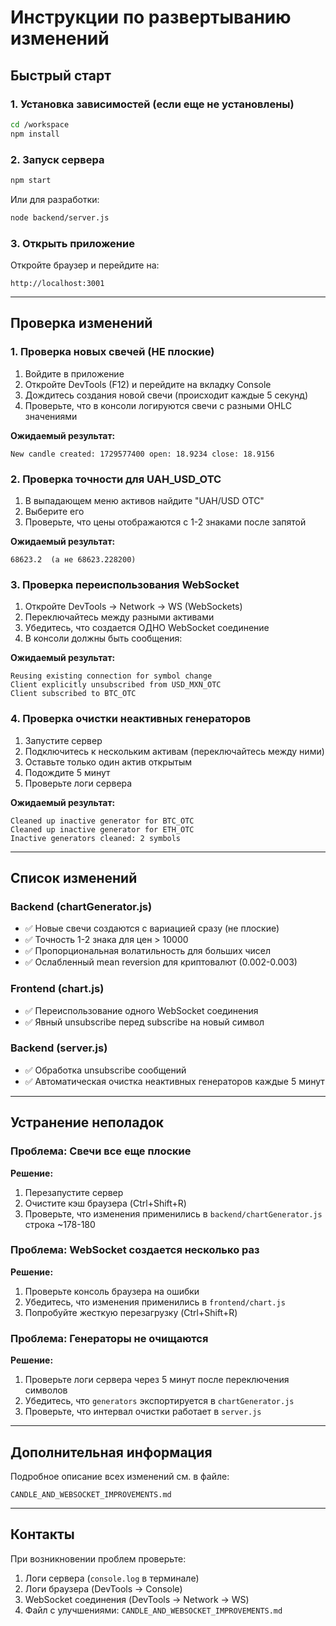 # Инструкции по развертыванию изменений

## Быстрый старт

### 1. Установка зависимостей (если еще не установлены)

```bash
cd /workspace
npm install
```

### 2. Запуск сервера

```bash
npm start
```

Или для разработки:

```bash
node backend/server.js
```

### 3. Открыть приложение

Откройте браузер и перейдите на:
```
http://localhost:3001
```

---

## Проверка изменений

### 1. Проверка новых свечей (НЕ плоские)

1. Войдите в приложение
2. Откройте DevTools (F12) и перейдите на вкладку Console
3. Дождитесь создания новой свечи (происходит каждые 5 секунд)
4. Проверьте, что в консоли логируются свечи с разными OHLC значениями

**Ожидаемый результат:**
```
New candle created: 1729577400 open: 18.9234 close: 18.9156
```

### 2. Проверка точности для UAH_USD_OTC

1. В выпадающем меню активов найдите "UAH/USD OTC"
2. Выберите его
3. Проверьте, что цены отображаются с 1-2 знаками после запятой

**Ожидаемый результат:**
```
68623.2  (а не 68623.228200)
```

### 3. Проверка переиспользования WebSocket

1. Откройте DevTools → Network → WS (WebSockets)
2. Переключайтесь между разными активами
3. Убедитесь, что создается ОДНО WebSocket соединение
4. В консоли должны быть сообщения:

**Ожидаемый результат:**
```
Reusing existing connection for symbol change
Client explicitly unsubscribed from USD_MXN_OTC
Client subscribed to BTC_OTC
```

### 4. Проверка очистки неактивных генераторов

1. Запустите сервер
2. Подключитесь к нескольким активам (переключайтесь между ними)
3. Оставьте только один актив открытым
4. Подождите 5 минут
5. Проверьте логи сервера

**Ожидаемый результат:**
```
Cleaned up inactive generator for BTC_OTC
Cleaned up inactive generator for ETH_OTC
Inactive generators cleaned: 2 symbols
```

---

## Список изменений

### Backend (chartGenerator.js)
- ✅ Новые свечи создаются с вариацией сразу (не плоские)
- ✅ Точность 1-2 знака для цен > 10000
- ✅ Пропорциональная волатильность для больших чисел
- ✅ Ослабленный mean reversion для криптовалют (0.002-0.003)

### Frontend (chart.js)
- ✅ Переиспользование одного WebSocket соединения
- ✅ Явный unsubscribe перед subscribe на новый символ

### Backend (server.js)
- ✅ Обработка unsubscribe сообщений
- ✅ Автоматическая очистка неактивных генераторов каждые 5 минут

---

## Устранение неполадок

### Проблема: Свечи все еще плоские

**Решение:**
1. Перезапустите сервер
2. Очистите кэш браузера (Ctrl+Shift+R)
3. Проверьте, что изменения применились в `backend/chartGenerator.js` строка ~178-180

### Проблема: WebSocket создается несколько раз

**Решение:**
1. Проверьте консоль браузера на ошибки
2. Убедитесь, что изменения применились в `frontend/chart.js`
3. Попробуйте жесткую перезагрузку (Ctrl+Shift+R)

### Проблема: Генераторы не очищаются

**Решение:**
1. Проверьте логи сервера через 5 минут после переключения символов
2. Убедитесь, что `generators` экспортируется в `chartGenerator.js`
3. Проверьте, что интервал очистки работает в `server.js`

---

## Дополнительная информация

Подробное описание всех изменений см. в файле:
```
CANDLE_AND_WEBSOCKET_IMPROVEMENTS.md
```

---

## Контакты

При возникновении проблем проверьте:
1. Логи сервера (`console.log` в терминале)
2. Логи браузера (DevTools → Console)
3. WebSocket соединения (DevTools → Network → WS)
4. Файл с улучшениями: `CANDLE_AND_WEBSOCKET_IMPROVEMENTS.md`
